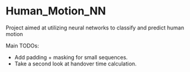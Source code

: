 # Human_Motion_NN
Project aimed at utilizing neural networks to classify and predict human motion

Main TODOs:  
- Add padding + masking for small sequences.
- Take a second look at handover time calculation.

